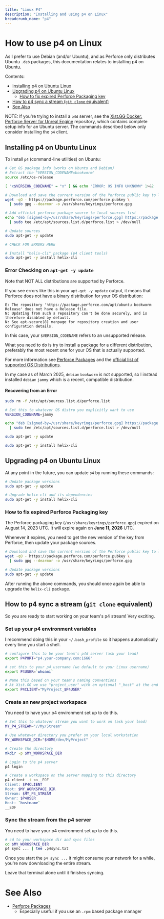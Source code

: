 ```yaml
---
title: "Linux P4"
description: "Installing and using p4 on Linux"
breadcrumb_name: "p4"
---
```


# How to use p4 on Linux

As I prefer to use Debian (and/or Ubuntu), and as Perforce only distributes Ubuntu `.deb` packages,
this documentation relates to installing p4 on Ubuntu.

Contents:

- [Installing p4 on Ubuntu Linux](#install)
- [Upgrading p4 on Ubuntu Linux](#upgrade)
  - [How to fix expired Perforce Packaging key](#fix-expired-key)
- [How to p4 sync a stream (`git clone` equivalent)](#sync-stream)
- [See Also](#see-also)

NOTE: If you're trying to install a `p4d` server, see the
[Xist.GG Docker: Perforce Server for Unreal Engine](https://github.com/XistGG/docker-perforce-server-for-unreal-engine)
repository, which contains complete setup info for an Ubuntu server.
The commands described below only consider installing the `p4` client.




<a id='install'></a>
## Installing p4 on Ubuntu Linux

To install `p4` (command-line utilities) on Ubuntu:

```bash
# Get OS package info (works on Ubuntu and Debian)
# Extract the "VERSION_CODENAME=bookworm"
source /etc/os-release

[ "x$VERSION_CODENAME" = "x" ] && echo "ERROR: OS INFO UNKNOWN" 1>&2

# Download and save the current version of the Perforce public key to local keyring
wget -qO - https://package.perforce.com/perforce.pubkey \
  | sudo gpg --dearmor -o /usr/share/keyrings/perforce.gpg

# Add official perforce package source to local sources list
echo "deb [signed-by=/usr/share/keyrings/perforce.gpg] https://package.perforce.com/apt/ubuntu $VERSION_CODENAME release" \
  | sudo tee /etc/apt/sources.list.d/perforce.list > /dev/null

# Update sources
sudo apt-get -y update

# CHECK FOR ERRORS HERE

# Install "helix-cli" package (p4 client tools)
sudo apt-get -y install helix-cli
```

### Error Checking on `apt-get -y update`

Note that NOT ALL distributions are supported by Perforce.

If you see errors like this in your `apt-get -y update` output,
it means that Perforce does not have a binary distribution for your
OS distribution:

```text
E: The repository 'https://package.perforce.com/apt/ubuntu bookworm Release' does not have a Release file.
N: Updating from such a repository can't be done securely, and is therefore disabled by default.
N: See apt-secure(8) manpage for repository creation and user configuration details.
```

In this case, your `$VERSION_CODENAME` refers to an unsupported release.

What you need to do is try to install a package for a different distribution,
preferably the most recent one for your OS that is actually supported.

For more information see [Perforce Packages](https://help.perforce.com/helix-core/extras/packages/perforce-packages.html)
and the [official list of supported OS Distributions](https://package.perforce.com/apt/ubuntu/dists/).

In my case as of March 2025, `debian` `bookworm` is not supported,
so I instead installed `debian` `jammy` which is a recent, compatible distribution.

#### Recovering from an Error

```bash
sudo rm -f /etc/apt/sources.list.d/perforce.list

# Set this to whatever OS distro you explicitly want to use
VERSION_CODENAME=jammy

echo "deb [signed-by=/usr/share/keyrings/perforce.gpg] https://package.perforce.com/apt/ubuntu $VERSION_CODENAME release" \
  | sudo tee /etc/apt/sources.list.d/perforce.list > /dev/null

sudo apt-get -y update

sudo apt-get -y install helix-cli
```


<a id='upgrade'></a>
## Upgrading p4 on Ubuntu Linux

At any point in the future, you can update `p4` by running these commands:

```bash
# Update package versions
sudo apt-get -y update

# Upgrade helix-cli and its dependencies
sudo apt-get -y install helix-cli
```

<a id='fix-expired-key'></a>
### How to fix expired Perforce Packaging key

The Perforce packaging key (`/usr/share/keyrings/perforce.gpg`)
expired on August 14, 2023 UTC.
It will expire again on **June 11, 2026** UTC.

Whenever it expires, you need to get the new version of the key from Perforce,
then update your package sources.

```bash
# Download and save the current version of the Perforce public key to local keyring
wget -qO - https://package.perforce.com/perforce.pubkey \
  | sudo gpg --dearmor -o /usr/share/keyrings/perforce.gpg

# Update package versions
sudo apt-get -y update
```

After running the above commands, you should once again be able to upgrade the `helix-cli` package.


<a id='sync-stream'></a>
## How to p4 sync a stream (`git clone` equivalent)

So you are ready to start working on your team's p4 stream!  Very exciting.

### Set up your p4 environment variables

I recommend doing this in your `~/.bash_profile` so it happens automatically every time you start a shell.

```bash
# configure this to be your team's p4d server (ask your lead)
export P4PORT="p4.your-company.com:1666"

# set this to your p4 username (we default to your Linux username)
export P4USER=`whoami`

# Name this based on your team's naming conventions
# At Xist.GG we use "project_user" with an optional "_host" at the end
export P4CLIENT="MyProject_$P4USER"
```

### Create an new project workspace

You need to have your p4 environment set up to do this.

```bash
# Set this to whatever stream you want to work on (ask your lead)
MY_P4_STREAM="//My/Stream"

# Use whatever directory you prefer on your local workstation
MY_WORKSPACE_DIR="$HOME/dev/MyProject"

# Create the directory
mkdir -p $MY_WORKSPACE_DIR

# Login to the p4 server
p4 login

# Create a workspace on the server mapping to this directory
p4 client -i <<__EOF
Client: $P4CLIENT
Root: $MY_WORKSPACE_DIR
Stream: $MY_P4_STREAM
Owner: $P4USER
Host: `hostname`
__EOF
```

### Sync the stream from the p4 server

You need to have your p4 environment set up to do this.

```bash
# cd to your workspace dir and sync files
cd $MY_WORKSPACE_DIR
p4 sync ... | tee .p4sync.txt
```

Once you start the `p4 sync ...` it might consume your network for a while, you're now downloading the entire stream.

Leave that terminal alone until it finishes syncing.


<a id='see-also'></a>
# See Also

- [Perforce Packages](https://www.perforce.com/perforce-packages)
    - Especially useful if you use an `.rpm` based package manager
